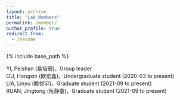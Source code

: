 ```yaml
---
layout: archive
title: "Lab Members"
permalink: /member/
author_profile: true
redirect_from:
  - /resume
---
```


{% include base_path %}

YI, Peishan (易培珊)，Group leader <br>
OU, Hongxin (欧宏鑫)，Undergraduate student (2020-03 to present)<br>
LIA, Linyu (赖邻宇)，Graduate student (2021-09 to present)   <br>
RUAN, Jingtong (阮静童)，Graduate student (2021-09 to present)   <br>
